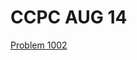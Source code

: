 # CCPC AUG 14

[Problem 1002](https://github.com/hudson6666/CCPC-Aug-14/blob/master/Problem%201002.md)
